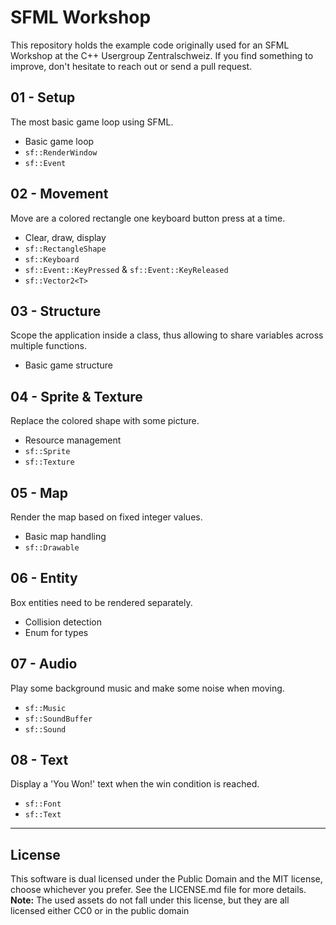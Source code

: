 # SFML Workshop

This repository holds the example code originally used for an SFML Workshop at the C++ Usergroup Zentralschweiz.
If you find something to improve, don't hesitate to reach out or send a pull request.

## 01 - Setup

The most basic game loop using SFML.

- Basic game loop
- `sf::RenderWindow`
- `sf::Event`

## 02 - Movement

Move are a colored rectangle one keyboard button press at a time.

- Clear, draw, display
- `sf::RectangleShape`
- `sf::Keyboard`
- `sf::Event::KeyPressed` & `sf::Event::KeyReleased`
- `sf::Vector2<T>`

## 03 - Structure

Scope the application inside a class, thus allowing to share variables across multiple functions.

- Basic game structure

## 04 - Sprite & Texture

Replace the colored shape with some picture.

- Resource management
- `sf::Sprite`
- `sf::Texture`

## 05 - Map

Render the map based on fixed integer values.

- Basic map handling
- `sf::Drawable`

## 06 - Entity

Box entities need to be rendered separately.

- Collision detection
- Enum for types

## 07 - Audio

Play some background music and make some noise when moving.

- `sf::Music`
- `sf::SoundBuffer`
- `sf::Sound`

## 08 - Text

Display a 'You Won!' text when the win condition is reached.

- `sf::Font`
- `sf::Text`

----

## License

This software is dual licensed under the Public Domain and the MIT license, choose whichever you prefer. See the LICENSE.md file for more details.  
**Note:** The used assets do not fall under this license, but they are all licensed either CC0 or in the public domain